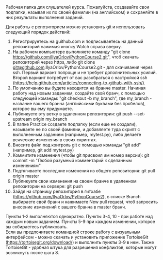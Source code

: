 Рабочая папка для слушателей курса. Пожалуйста, создавайте свои подпапки, называя их по своей фамилии (на английском) и сохраняйте в них результаты выполнения заданий.

Для работы с репозиторием можно установить git и использовать следующий порядок действий:
1. Регистрируетесь на guithub.com и подписываетесь на данный репозиторий нажимая кнопку Watch справа вверху.
2. На рабочем компьютере выполняете команду "git clone https://github.com/IlyaOrlov/PythonCourse2.git", чтоб скачать репозиторий через https, либо git clone git@github.com:IlyaOrlov/PythonCourse2.git - для скачивания через ssh. Первый вариант попроще и не требует дополнительных усилий. Второй вариант потребует от вас разобраться с настройкой ssh (https://help.github.com/articles/connecting-to-github-with-ssh/). 
3. По умолчанию вы будете находится на бранче master. Начиная работу над новым заданием, создайте свой бранч, с помощью следующей команды:
"git checkout -b my_branch", где my_branch - название вашего бранча (английскими буквами без пробелов), которое вы ему придумаете.
4. Публикуете эту ветку в удаленном репозитории: git push --set-upstream origin my_branch
5. В папке Practice создаете подпапку (если еще не создали), называете ее по своей фамилии, и добавляете туда скрипт с выполненным заданием (например, mytest.py), либо делаете всяческие изменения в своих скриптах.
6. Вносите файл под контроль git с помощью команды "git add" (например, git add mytest.py)
7. Коммитите изменения (чтобы git присвоил им номер версии): git commit -m "Любой разумный комментарий к сделанным изменениям"
8. Подтягиваете последние изменения из общего репозитория: git pull origin master
9. Публикуете свои изменения на своем бранче в удаленном репозитории на сервере: git push
10. Зайдя на страницу репозитория в гитхабе (https://github.com/IlyaOrlov/PythonCourse2), в списке Branch выбираете свой бранч и нажимаете New pull request, чтоб запросить внесение изменений с вашего бранча в master бранч.
  
Пункты 1-2 выполняются однократно. Пункты 3-4, 10 - при работе над каждым новым заданием. Пункты 5-9 при каждом изменении, которое вы собираетесь публиковать.  
Если вы предпочитаете командной строке работу с визуальным интерфейсом - можно скачать и установить приложение TortoiseGit (https://tortoisegit.org/download/) и выполнить пункты 3-9 в нем. Также TortoiseGit - удобная штука для разрешения конфликтов, которые могут возникнуть после шага 8.  
